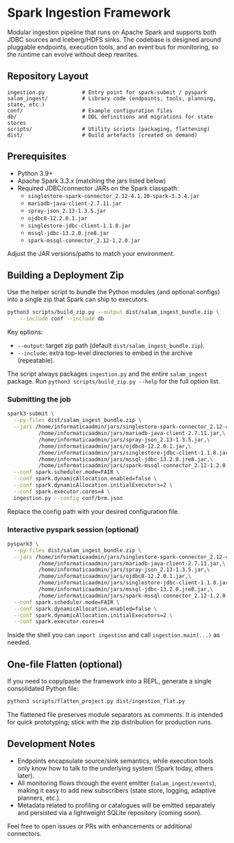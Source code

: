 # Spark Ingestion Framework

Modular ingestion pipeline that runs on Apache Spark and supports both JDBC sources and Iceberg/HDFS sinks. The codebase is designed around pluggable endpoints, execution tools, and an event bus for monitoring, so the runtime can evolve without deep rewrites.

## Repository Layout

```
ingestion.py            # Entry point for spark-submit / pyspark
salam_ingest/           # Library code (endpoints, tools, planning, state, etc.)
conf/                   # Example configuration files
db/                     # DDL definitions and migrations for state stores
scripts/                # Utility scripts (packaging, flattening)
dist/                   # Build artefacts (created on demand)
```

## Prerequisites

- Python 3.9+
- Apache Spark 3.3.x (matching the jars listed below)
- Required JDBC/connector JARs on the Spark classpath:
  - `singlestore-spark-connector_2.12-4.1.10-spark-3.3.4.jar`
  - `mariadb-java-client-2.7.11.jar`
  - `spray-json_2.13-1.3.5.jar`
  - `ojdbc8-12.2.0.1.jar`
  - `singlestore-jdbc-client-1.1.8.jar`
  - `mssql-jdbc-13.2.0.jre8.jar`
  - `spark-mssql-connector_2.12-1.2.0.jar`

Adjust the JAR versions/paths to match your environment.

## Building a Deployment Zip

Use the helper script to bundle the Python modules (and optional configs) into a single zip that Spark can ship to executors.

```bash
python3 scripts/build_zip.py --output dist/salam_ingest_bundle.zip \
    --include conf --include db
```

Key options:

- `--output`: target zip path (default `dist/salam_ingest_bundle.zip`).
- `--include`: extra top-level directories to embed in the archive (repeatable).

The script always packages `ingestion.py` and the entire `salam_ingest` package. Run `python3 scripts/build_zip.py --help` for the full option list.

### Submitting the job

```bash
spark3-submit \
  --py-files dist/salam_ingest_bundle.zip \
  --jars /home/informaticaadmin/jars/singlestore-spark-connector_2.12-4.1.10-spark-3.3.4.jar,\
          /home/informaticaadmin/jars/mariadb-java-client-2.7.11.jar,\
          /home/informaticaadmin/jars/spray-json_2.13-1.3.5.jar,\
          /home/informaticaadmin/jars/ojdbc8-12.2.0.1.jar,\
          /home/informaticaadmin/jars/singlestore-jdbc-client-1.1.8.jar,\
          /home/informaticaadmin/jars/mssql-jdbc-13.2.0.jre8.jar,\
          /home/informaticaadmin/jars/spark-mssql-connector_2.12-1.2.0.jar \
  --conf spark.scheduler.mode=FAIR \
  --conf spark.dynamicAllocation.enabled=false \
  --conf spark.dynamicAllocation.initialExecutors=2 \
  --conf spark.executor.cores=4 \
  ingestion.py --config conf/brm.json
```

Replace the config path with your desired configuration file.

### Interactive pyspark session (optional)

```bash
pyspark3 \
  --py-files dist/salam_ingest_bundle.zip \
  --jars /home/informaticaadmin/jars/singlestore-spark-connector_2.12-4.1.10-spark-3.3.4.jar,\
          /home/informaticaadmin/jars/mariadb-java-client-2.7.11.jar,\
          /home/informaticaadmin/jars/spray-json_2.13-1.3.5.jar,\
          /home/informaticaadmin/jars/ojdbc8-12.2.0.1.jar,\
          /home/informaticaadmin/jars/singlestore-jdbc-client-1.1.8.jar,\
          /home/informaticaadmin/jars/mssql-jdbc-13.2.0.jre8.jar,\
          /home/informaticaadmin/jars/spark-mssql-connector_2.12-1.2.0.jar \
  --conf spark.scheduler.mode=FAIR \
  --conf spark.dynamicAllocation.enabled=false \
  --conf spark.dynamicAllocation.initialExecutors=2 \
  --conf spark.executor.cores=4
```

Inside the shell you can `import ingestion` and call `ingestion.main(...)` as needed.

## One-file Flatten (optional)

If you need to copy/paste the framework into a REPL, generate a single consolidated Python file:

```bash
python3 scripts/flatten_project.py dist/ingestion_flat.py
```

The flattened file preserves module separators as comments. It is intended for quick prototyping; stick with the zip distribution for production runs.

## Development Notes

- Endpoints encapsulate source/sink semantics, while execution tools only know how to talk to the underlying system (Spark today, others later).
- All monitoring flows through the event emitter (`salam_ingest/events`), making it easy to add new subscribers (state store, logging, adaptive planners, etc.).
- Metadata related to profiling or catalogues will be emitted separately and persisted via a lightweight SQLite repository (coming soon).

Feel free to open issues or PRs with enhancements or additional connectors.
